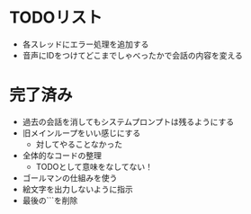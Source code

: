 # TODOリスト
- 各スレッドにエラー処理を追加する
- 音声にIDをつけてどこまでしゃべったかで会話の内容を変える

# 完了済み
- 過去の会話を消してもシステムプロンプトは残るようにする
- 旧メインループをいい感じにする
  - 対してやることなかった
- 全体的なコードの整理
  - TODOとして意味をなしてない！
- ゴールマンの仕組みを使う
- 絵文字を出力しないように指示
- 最後の```を削除
